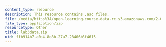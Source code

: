 ```yaml
---
content_type: resource
description: This resource contains ,asc files.
file: /media/https%3A/open-learning-course-data-rc.s3.amazonaws.com/2-016-hydrodynamics-13-012-fall-2005/ffb914b7a0e48e8b27a728406b8f4615_lab3data.zip
file_type: application/zip
resourcetype: Other
title: lab3data.zip
uid: ffb914b7-a0e4-8e8b-27a7-28406b8f4615
---
```

